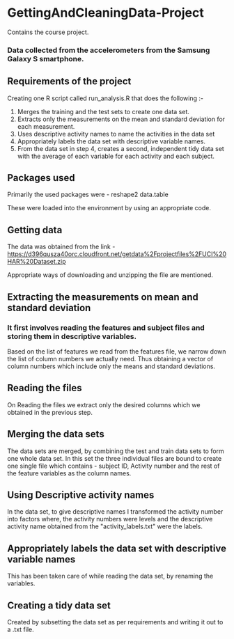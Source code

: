 # GettingAndCleaningData-Project
Contains the course project.

### Data collected from the accelerometers from the Samsung Galaxy S smartphone.

## Requirements of the project 
Creating one R script called run_analysis.R that does the following :- 

   1. Merges the training and the test sets to create one data set.
   2. Extracts only the measurements on the mean and standard deviation for each measurement.
   3. Uses descriptive activity names to name the activities in the data set
   4. Appropriately labels the data set with descriptive variable names.
   5. From the data set in step 4, creates a second, independent tidy data set with the average of each variable	for each activity and each subject.

## Packages used
Primarily the used packages were - 
	reshape2
	data.table

These were loaded into the environment by using an appropriate code.

## Getting data 
 
The data was obtained from the link - https://d396qusza40orc.cloudfront.net/getdata%2Fprojectfiles%2FUCI%20HAR%20Dataset.zip

Appropriate ways of downloading and unzipping the file are mentioned.


## Extracting the measurements on mean and standard deviation 

### It first involves reading the features and subject files and storing them in descriptive variables.

Based on the list of features we read from the features file, we narrow down the list of column numbers we actually need.
Thus obtaining a vector of column numbers which include only the means and standard deviations.


## Reading the files 

On Reading the files we extract only the desired columns which we obtained in the previous step.

## Merging the data sets 

The data sets are merged, by combining the test and train data sets to form one whole data set.
In this set the three individual files are bound to create one single file which contains - subject ID, Activity number and the rest of the feature variables as the column names.

## Using Descriptive activity names

In the data set, to give descriptive names I transformed the activity number into factors where, the activity numbers were levels and the descriptive activity name obtained from the "activity_labels.txt" were the labels.

## Appropriately labels the data set with descriptive variable names 

This has been taken care of while reading the data set, by renaming the variables.

## Creating a tidy data set

Created by subsetting the data set as per requirements and writing it out to a .txt file.
